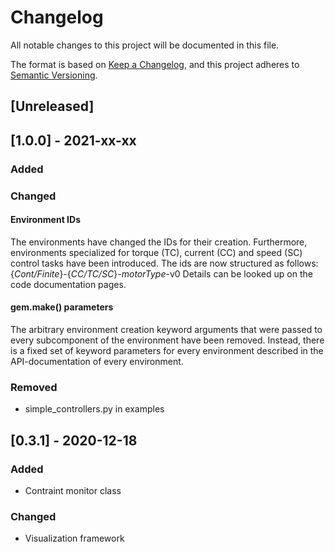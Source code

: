 # Changelog
All notable changes to this project will be documented in this file.

The format is based on [Keep a Changelog](https://keepachangelog.com/en/1.0.0/),
and this project adheres to [Semantic Versioning](https://semver.org/spec/v2.0.0.html).

## [Unreleased]

## [1.0.0] - 2021-xx-xx
### Added

### Changed
#### Environment IDs
The environments have changed the IDs for their creation. 
Furthermore, environments specialized for torque (TC), current (CC) and speed (SC) control tasks have been introduced.
The ids are now structured as follows:
{_Cont/Finite_}-{_CC/TC/SC_}-_motorType_-v0
Details can be looked up on the code documentation pages.
#### gem.make() parameters
The arbitrary environment creation keyword arguments that were passed to every subcomponent of the environment
have been removed. Instead, there is a fixed set of keyword parameters for every environment described in the 
API-documentation of every environment.

### Removed
- simple_controllers.py in examples


## [0.3.1] - 2020-12-18
### Added
- Contraint monitor class

### Changed
- Visualization framework
